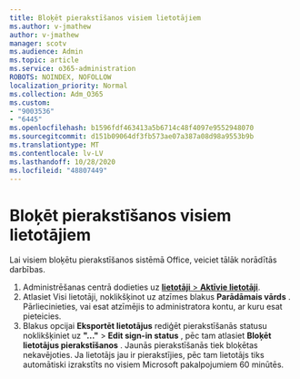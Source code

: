 ```yaml
---
title: Bloķēt pierakstīšanos visiem lietotājiem
ms.author: v-jmathew
author: v-jmathew
manager: scotv
ms.audience: Admin
ms.topic: article
ms.service: o365-administration
ROBOTS: NOINDEX, NOFOLLOW
localization_priority: Normal
ms.collection: Adm_O365
ms.custom:
- "9003536"
- "6445"
ms.openlocfilehash: b1596fdf463413a5b6714c48f4097e9552948070
ms.sourcegitcommit: d151b09064df3fb573ae07a387a08d98a9553b9b
ms.translationtype: MT
ms.contentlocale: lv-LV
ms.lasthandoff: 10/28/2020
ms.locfileid: "48807449"
---
```

# <a name="block-sign-in-for-all-users"></a>Bloķēt pierakstīšanos visiem lietotājiem

Lai visiem bloķētu pierakstīšanos sistēmā Office, veiciet tālāk norādītās darbības.

1. Administrēšanas centrā dodieties uz [ **lietotāji**  >  **Aktīvie lietotāji**](https://admin.microsoft.com/Adminportal/Home?source=applauncher#/users).
2. Atlasiet Visi lietotāji, noklikšķinot uz atzīmes blakus **Parādāmais vārds** . Pārliecinieties, vai esat atzīmējis to administratora kontu, ar kuru esat pieteicies.
3. Blakus opcijai **Eksportēt lietotājus** rediģēt pierakstīšanās statusu noklikšķiniet uz **"..."**  >  **Edit sign-in status** , pēc tam atlasiet **Bloķēt lietotājus pierakstīšanos** . Jaunās pierakstīšanās tiek bloķētas nekavējoties. Ja lietotājs jau ir pierakstījies, pēc tam lietotājs tiks automātiski izrakstīts no visiem Microsoft pakalpojumiem 60 minūtēs.
